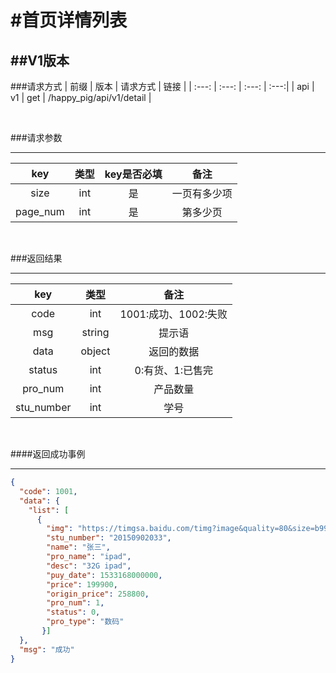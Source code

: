 #首页详情列表
=========================
##V1版本
-------------------------
###请求方式
| 前缀 | 版本 | 请求方式 | 链接 |
| :---: | :---: | :---: | :---:|
| api | v1 | get | /happy_pig/api/v1/detail |

<br/>

###请求参数

---------------------------------
|  key  |   类型   | key是否必填 | 备注 |
| :---: | :------: | :--------: | :---:|
| size | int | 是 | 一页有多少项 |
| page_num | int | 是 | 第多少页 |

<br/>

###返回结果

----------------------------
|  key  |   类型   |  备注 |
| :---: | :------: | :---:|
| code | int | 1001:成功、1002:失败|
| msg | string | 提示语 |
| data | object | 返回的数据 |
| status | int | 0:有货、1:已售完 |
| pro_num | int | 产品数量 |
| stu_number | int | 学号 |

<br/>

####返回成功事例

-------------------------
```json
{
  "code": 1001,
  "data": {
    "list": [
      {
        "img": "https://timgsa.baidu.com/timg?image&quality=80&size=b9999_10000&sec=1550123506693&di=a79f35b81db8d7abf0f81c927ce9f95c&imgtype=0&src=http%3A%2F%2Fpic26.photophoto.cn%2F20130318%2F0037037588566112_b.jpg",
        "stu_number": "20150902033",
        "name": "张三",
        "pro_name": "ipad",
        "desc": "32G ipad",
        "puy_date": 1533168000000,
        "price": 199900,
        "origin_price": 258800,
        "pro_num": 1,
        "status": 0,
        "pro_type": "数码"
       }]
  },
  "msg": "成功"
}
```
